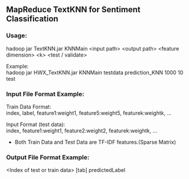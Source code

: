 ## MapReduce TextKNN for Sentiment Classification  

### Usage:   
hadoop jar TextKNN.jar KNNMain \<input path\> \<output path\> \<feature dimension\> \<k\> \<test / validate\>  
  
Example:  
hadoop jar HWX\_TextKNN.jar KNNMain testdata prediction\_KNN 1000 10 test  
  
  
### Input File Format Example:  
  
Train Data Format:  
index, label, feature1:weight1, feature5:weight5, featurek:weightk, ...  
  
Input Format (test data):  
index, feature1:weight1, feature2:weight2, featurek:weightk, ...  
  
* Both Train Data and Test Data are TF-IDF features.(Sparse Matrix)  

### Output File Format Example:
  
\<Index of test or train data\> [tab] predictedLabel
